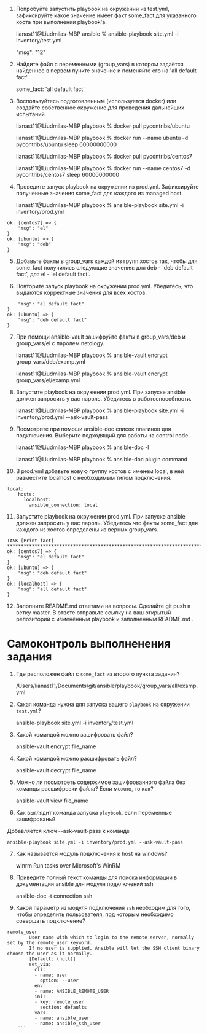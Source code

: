1. Попробуйте запустить playbook на окружении из test.yml, зафиксируйте какое значение имеет факт some_fact для указанного хоста при выполнении playbook'a.


    lianast11@Liudmilas-MBP ansible % ansible-playbook site.yml -i inventory/test.yml

    "msg": "12"

2. Найдите файл с переменными (group_vars) в котором задаётся найденное в первом пункте значение и поменяйте его на 'all default fact'.

    some_fact: 'all default fact'

3. Воспользуйтесь подготовленным (используется docker) или создайте собственное окружение для проведения дальнейших испытаний.
   
    lianast11@Liudmilas-MBP playbook % docker pull pycontribs/ubuntu 

    lianast11@Liudmilas-MBP playbook % docker run --name ubuntu -d pycontribs/ubuntu sleep 60000000000

    lianast11@Liudmilas-MBP playbook % docker pull pycontribs/centos7

    lianast11@Liudmilas-MBP playbook % docker run --name centos7 -d pycontribs/centos7 sleep 60000000000

4. Проведите запуск playbook на окружении из prod.yml. Зафиксируйте полученные значения some_fact для каждого из managed host.
   
    lianast11@Liudmilas-MBP playbook % ansible-playbook site.yml -i inventory/prod.yml

```TASK [Print fact] ***************************************************************************************************************************************************
ok: [centos7] => {
    "msg": "el"
}
ok: [ubuntu] => {
    "msg": "deb"
}
```

5. Добавьте факты в group_vars каждой из групп хостов так, чтобы для some_fact получились следующие значения: для deb - 'deb default fact', для el - 'el default fact'.

6. Повторите запуск playbook на окружении prod.yml. Убедитесь, что выдаются корректные значения для всех хостов.
   
```ok: [centos7] => {
    "msg": "el default fact"
}
ok: [ubuntu] => {
    "msg": "deb default fact"
}
```

7. При помощи ansible-vault зашифруйте факты в group_vars/deb и group_vars/el с паролем netology.
   
    lianast11@Liudmilas-MBP playbook % ansible-vault encrypt group_vars/deb/examp.yml

    lianast11@Liudmilas-MBP playbook % ansible-vault encrypt group_vars/el/examp.yml

8. Запустите playbook на окружении prod.yml. При запуске ansible должен запросить у вас пароль. Убедитесь в работоспособности.
   
    lianast11@Liudmilas-MBP playbook % ansible-playbook site.yml -i inventory/prod.yml --ask-vault-pass 

9.  Посмотрите при помощи ansible-doc список плагинов для подключения. Выберите подходящий для работы на control node.

    lianast11@Liudmilas-MBP playbook % ansible-doc -l  

    lianast11@Liudmilas-MBP playbook % ansible-doc plugin command 

10. В prod.yml добавьте новую группу хостов с именем local, в ней разместите localhost с необходимым типом подключения.

```    
local:
    hosts:
      localhost:
        ansible_connection: local
```

11. Запустите playbook на окружении prod.yml. При запуске ansible должен запросить у вас пароль. Убедитесь что факты some_fact для каждого из хостов определены из верных group_vars.

```    
TASK [Print fact] ***************************************************************************************************************************************************
ok: [centos7] => {
    "msg": "el default fact"
}
ok: [ubuntu] => {
    "msg": "deb default fact"
}
ok: [localhost] => {
    "msg": "all default fact"
}
```

12. Заполните README.md ответами на вопросы. Сделайте git push в ветку master. В ответе отправьте ссылку на ваш открытый репозиторий с изменённым playbook и заполненным README.md .
    
# Самоконтроль выполненения задания

1. Где расположен файл с `some_fact` из второго пункта задания?
   
    /Users/lianast11/Documents/git/ansible/playbook/group_vars/all/examp.yml

2. Какая команда нужна для запуска вашего `playbook` на окружении `test.yml`?
   
    ansible-playbook site.yml -i inventory/test.yml

3. Какой командой можно зашифровать файл?
   
    ansible-vault encrypt file_name

4. Какой командой можно расшифровать файл?
   
    ansible-vault decrypt file_name

5. Можно ли посмотреть содержимое зашифрованного файла без команды расшифровки файла? Если можно, то как?
   
    ansible-vault view file_name

6. Как выглядит команда запуска `playbook`, если переменные зашифрованы?
   
Добавляется ключ --ask-vault-pass к команде 

    ansible-playbook site.yml -i inventory/prod.yml --ask-vault-pass

7. Как называется модуль подключения к host на windows?
   
    winrm   Run tasks over Microsoft's WinRM

8. Приведите полный текст команды для поиска информации в документации ansible для модуля подключений ssh
   
    ansible-doc -t connection ssh

9.  Какой параметр из модуля подключения `ssh` необходим для того, чтобы определить пользователя, под которым необходимо совершать подключение?


```
remote_user
        User name with which to login to the remote server, normally set by the remote_user keyword.
        If no user is supplied, Ansible will let the SSH client binary choose the user as it normally.
        [Default: (null)]
        set_via:
          cli:
          - name: user
            option: --user
          env:
          - name: ANSIBLE_REMOTE_USER
          ini:
          - key: remote_user
            section: defaults
          vars:
          - name: ansible_user
          - name: ansible_ssh_user
    ```
